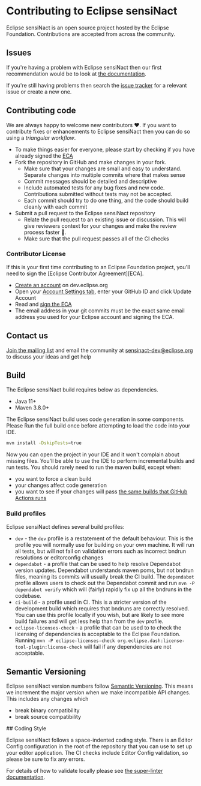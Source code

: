 # Contributing to Eclipse sensiNact

Eclipse sensiNact is an open source project hosted by the Eclipse Foundation. Contributions are accepted from across the community.

## Issues

If you're having a problem with Eclipse sensiNact then our first recommendation would be to look at [the documentation](https://eclipse-sensinact.readthedocs.io/en/latest/).

If you're still having problems then search the [issue tracker](https://github.com/eclipse-sensinact/org.eclipse.sensinact.gateway/issues) for a relevant issue or create a new one.

## Contributing code

We are always happy to welcome new contributors ❤️. If you want to contribute fixes or enhancements to Eclipse sensiNact then you can do so using a *triangular workflow*.

* To make things easier for everyone, please start by checking if you have already signed the [ECA](#contributor-license)
* Fork the repository in GitHub and make changes in your fork.
  - Make sure that your changes are small and easy to understand. Separate changes into multiple commits where that makes sense
  - Commit messages should be detailed and descriptive
  - Include automated tests for any bug fixes and new code. Contributions submitted without tests may not be accepted.
  - Each commit should try to do one thing, and the code should build cleanly with each commit
* Submit a pull request to the Eclipse sensiNact repository
  - Relate the pull request to an existing issue or discussion. This will give reviewers context for your changes and make the review process faster 🚀.
  - Make sure that the pull request passes all of the CI checks


### Contributor License

If this is your first time contributing to an Eclipse Foundation project, you'll need to sign the [Eclipse Contributor Agreement][ECA].

- [Create an account](https://dev.eclipse.org/site_login/createaccount.php) on dev.eclipse.org
- Open your [Account Settings tab](https://dev.eclipse.org/site_login/myaccount.php#open_tab_accountsettings), enter your GitHub ID and click Update Account
- Read and [sign the ECA](https://dev.eclipse.org/site_login/myaccount.php#open_tab_cla)
- The email address in your git commits must be the exact same email address you used for your Eclipse account and signing the ECA.


## Contact us

[Join the mailing list](https://accounts.eclipse.org/mailing-list/sensinact-dev) and email the community at sensinact-dev@eclipse.org to discuss your ideas and get help

## Build

The Eclipse sensiNact build requires below as dependencies.

- Java 11+
- Maven 3.8.0+

The Eclipse sensiNact build uses code generation in some components. Please Run the full build once before attempting to load the code into your IDE.

```bash
mvn install -DskipTests=true
```

Now you can open the project in your IDE and it won't complain about missing files. You'll be able to use the IDE to perform incremental builds and run tests. You should rarely need to run the maven build, except when:

- you want to force a clean build
- your changes affect code generation
- you want to see if your changes will pass [the same builds that GitHub Actions runs](https://github.com/eclipse-sensinact/org.eclipse.sensinact.gateway/actions)

### Build profiles

Eclipse sensiNact defines several build profiles:

* `dev` - the `dev` profile is a restatement of the default behaviour. This is the profile you will normally use for building on your own machine. It will run all tests, but will not fail on validation errors such as incorrect bndrun resolutions or editorconfig changes
* `dependabot` - a profile that can be used to help resolve Dependabot version updates. Dependabot understands maven poms, but not bndrun files, meaning its commits will usually break the CI build. The `dependabot` profile allows users to check out the Dependabot commit and run `mvn -P dependabot verify` which will (fairly) rapidly fix up all the bndruns in the codebase.
* `ci-build` - a profile used in CI. This is a stricter version of the development build which requires that bndruns are correctly resolved. You can use this profile locally if you wish, but are likely to see more build failures and will get less help than from the `dev` profile.
* `eclipse-licenses-check` - a profile that can be used to to check the licensing of dependencies is acceptable to the Eclipse Foundation. Running `mvn -P eclipse-licenses-check org.eclipse.dash:license-tool-plugin:license-check` will fail if any dependencies are not acceptable.

## Semantic Versioning

Eclipse sensiNact version numbers follow [Semantic Versioning](https://semver.org). This means we increment the major version when we make incompatible API changes. This includes any changes which

- break binary compatibility
- break source compatibility


## Coding Style

Eclipse sensiNact follows a space-indented coding style. There is an Editor Config configuration in the root of the repository that you can use to set up your editor application. The CI checks include Editor Config validation, so please be sure to fix any errors.

For details of how to validate locally please see [the super-linter documentation](https://github.com/super-linter/super-linter/blob/main/docs/run-linter-locally.md).

